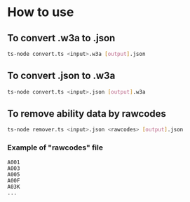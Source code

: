 # How to use
## To convert .w3a to .json
```bash
ts-node convert.ts <input>.w3a [output].json
```

## To convert .json to .w3a
```bash
ts-node convert.ts <input>.json [output].w3a
```

## To remove ability data by rawcodes
```bash
ts-node remover.ts <input>.json <rawcodes> [output].json
```

### Example of "rawcodes" file
```
A001
A003
A005
A00F
A03K
...
```
